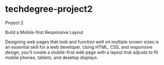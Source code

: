 # techdegree-project2
Project 2

Build a Mobile-first Responsive Layout

Designing web pages that look and function well on multiple screen sizes is an essential skill for a web developer. Using HTML, CSS, and responsive design, you'll create a mobile-first web page with a layout that adjusts to fit mobile phones, tablets, and desktop displays.
